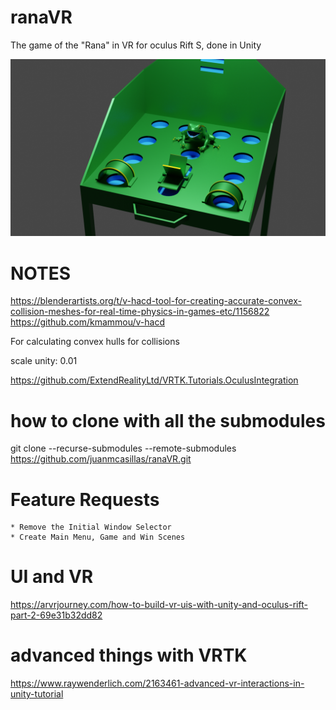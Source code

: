 # ranaVR
The game of the "Rana" in VR for oculus Rift S, done in Unity

<img src="Images/render.png"></img>

# NOTES

https://blenderartists.org/t/v-hacd-tool-for-creating-accurate-convex-collision-meshes-for-real-time-physics-in-games-etc/1156822
https://github.com/kmammou/v-hacd

For calculating convex hulls for collisions

scale unity: 0.01

https://github.com/ExtendRealityLtd/VRTK.Tutorials.OculusIntegration

# how to clone with all the submodules

git clone --recurse-submodules --remote-submodules  https://github.com/juanmcasillas/ranaVR.git

# Feature Requests

	* Remove the Initial Window Selector
	* Create Main Menu, Game and Win Scenes
	
# UI and VR

https://arvrjourney.com/how-to-build-vr-uis-with-unity-and-oculus-rift-part-2-69e31b32dd82


# advanced things with VRTK

https://www.raywenderlich.com/2163461-advanced-vr-interactions-in-unity-tutorial
